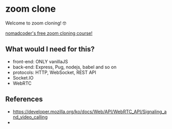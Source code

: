 # zoom clone
Welcome to zoom cloning! 🤓

[nomadcoder's free zoom cloning course!](https://nomadcoders.co/noom/lobby)


## What would I need for this?
- front-end: ONLY vanillaJS
- back-end: Express, Pug, nodejs, babel and so on
- protocols: HTTP, WebSocket, REST API
- Socket.IO
- WebRTC


## References
- https://developer.mozilla.org/ko/docs/Web/API/WebRTC_API/Signaling_and_video_calling
- 